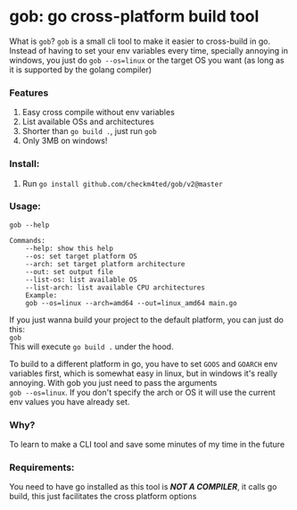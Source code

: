 # gob: go cross-platform build tool
What is `gob`? `gob` is a small cli tool to make it easier to cross-build in go. Instead of having to set your env variables every time, specially annoying in windows, you just do `gob --os=linux` or the target OS you want (as long as it is supported by the golang compiler)

### Features
1. Easy cross compile without env variables
2. List available OSs and architectures
3. Shorter than `go build .`, just run `gob`
4. Only 3MB on windows!

### Install:
1. Run `go install github.com/checkm4ted/gob/v2@master`

### Usage:
`gob --help`  
```
Commands:
	--help: show this help  
	--os: set target platform OS  
	--arch: set target platform architecture  
	--out: set output file
	--list-os: list available OS
	--list-arch: list available CPU architectures
	Example:  
	gob --os=linux --arch=amd64 --out=linux_amd64 main.go
```
If you just wanna build your project to the default platform, you can just do this:  
`gob`  
This  will execute `go build .` under the hood. 

To build to a different platform in go, you have to set `GOOS` and `GOARCH` env variables first, which is somewhat easy in linux, but in windows it's really annoying. With gob you just need to pass the arguments  
`gob --os=linux`. If you don't specify the arch or OS it will use the current env values you have already set.


### Why?
To learn to make a CLI tool and save some minutes of my time in the future

### Requirements:
You need to have go installed as this tool is ***NOT A COMPILER***, it calls go build, this just facilitates the cross platform options
